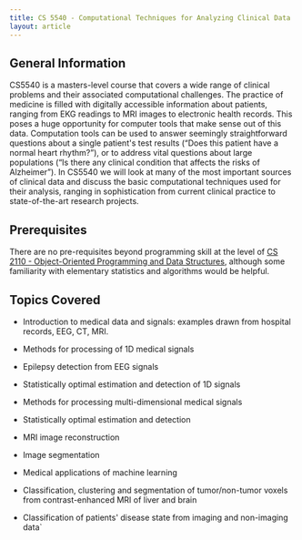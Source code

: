 ```yaml
---
title: CS 5540 - Computational Techniques for Analyzing Clinical Data
layout: article
---
```


## General Information

CS5540 is a masters-level course that covers a wide range of clinical problems and their associated computational challenges. The practice of medicine is filled with digitally accessible information about patients, ranging from EKG readings to MRI images to electronic health records. This poses a huge opportunity for computer tools that make sense out of this data. Computation tools can be used to answer seemingly straightforward questions about a single patient's test results (“Does this patient have a normal heart rhythm?”), or to address vital questions about large populations (“Is there any clinical condition that affects the risks of Alzheimer”). In CS5540 we will look at many of the most important sources of clinical data and discuss the basic computational techniques used for their analysis, ranging in sophistication from current clinical practice to state-of-the-art research projects.

## Prerequisites

There are no pre-requisites beyond programming skill at the level of [CS 2110 - Object-Oriented Programming and Data Structures](https://github.com/mrkev/Official-CS-Wiki/blob/master/classes/CS2110.md), although some familiarity with elementary statistics and algorithms would be helpful.

## Topics Covered

 - Introduction to medical data and signals: examples drawn from hospital records, EEG, CT, MRI.

 - Methods for processing of 1D medical signals

 - Epilepsy detection from EEG signals

 - Statistically optimal estimation and detection of 1D signals

 - Methods for processing multi-dimensional medical signals

 - Statistically optimal estimation and detection

 - MRI image reconstruction

 - Image segmentation

 - Medical applications of machine learning

 - Classification, clustering and segmentation of tumor/non-tumor voxels from contrast-enhanced MRI of liver and brain

 - Classification of patients' disease state from imaging and non-imaging data`
